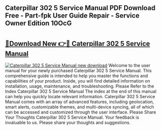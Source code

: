 ## Caterpillar 302 5 Service Manual PDF Download Free - Part-fpk User Guide Repair - Service Owner Edition 10OcG

# <h2><a href="http://bc67699.oget.top/?id=Caterpillar+302+5+Service+Manual">🔗Download New 👉🔴 Caterpillar 302 5 Service Manual</a></h2>

[![Caterpillar 302 5 Service Manual new download](https://i.imgur.com/5g1atiW.png)](http://bc67699.oget.top/?id=Caterpillar+302+5+Service+Manual)
Welcome to the user manual for your newly purchased Caterpillar 302 5 Service Manual. This comprehensive guide is intended to help you master the functions and capabilities of your product. Inside, you will find detailed information on installation, usage, maintenance, and troubleshooting. Please Refer to the Index Caterpillar 302 5 Service Manual The index at the end of this manual can help you quickly locate relevant information. Caterpillar 302 5 Service Manual comes with an array of advanced features, including geolocation, smart alerts, customizable themes, and multi-device syncing, all of which can be accessed and customized through the user interface. Please Share Your Thoughts Caterpillar 302 5 Service Manual. Your feedback is invaluable to us. Please share your thoughts and suggestions.

